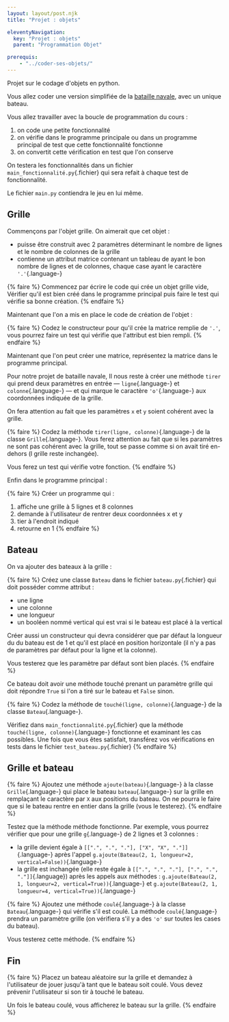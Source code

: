 ```yaml
---
layout: layout/post.njk 
title: "Projet : objets"

eleventyNavigation:
  key: "Projet : objets"
  parent: "Programmation Objet"

prerequis:
    - "../coder-ses-objets/"
---
```


<!-- début résumé -->

Projet sur le codage d'objets en python.

<!-- end résumé -->

Vous allez coder une version simplifiée de la [bataille navale](https://fr.wikipedia.org/wiki/Bataille_navale_(jeu)), avec un unique bateau.

Vous allez travailler avec la boucle de programmation du cours :

1. on code une petite fonctionnalité
2. on vérifie dans le programme principale ou dans un programme principal de test que cette fonctionnalité fonctionne
3. on convertit cette vérification en test que l'on conserve

On testera les fonctionnalités dans un fichier `main_fonctionnalité.py`{.fichier} qui sera refait à chaque test de fonctionnalité.

Le fichier `main.py` contiendra le jeu en lui même.

## Grille

Commençons par l'objet grille. On aimerait que cet objet :

* puisse être construit avec 2 paramètres déterminant le nombre de lignes et le nombre de colonnes de la grille
* contienne un attribut matrice contenant un tableau de ayant le bon nombre de lignes et de colonnes, chaque case ayant le caractère `'.'`{.language-}

{% faire %}
Commencez par écrire le code qui crée un objet grille vide, Vérifier qu'il est bien créé dans le programme principal puis faire le test qui vérifie sa bonne création.
{% endfaire %}

Maintenant que l'on a mis en place le code de création de l'objet :

{% faire %}
Codez le constructeur pour qu'il crée la matrice remplie de `'.'`, vous pourrez faire un test qui vérifie que l'attribut est bien rempli.
{% endfaire %}

Maintenant que l'on peut créer une matrice, représentez la matrice dans le programme principal.

Pour notre projet de bataille navale, Il nous reste à créer une méthode `tirer` qui prend deux paramètres en entrée — `ligne`{.language-} et `colonne`{.language-} — et qui marque le caractère `'o'`{.language-} aux coordonnées indiquée de la grille.

On fera attention au fait que les paramètres `x` et `y`  soient cohérent avec la grille.

{% faire %}
Codez la méthode `tirer(ligne, colonne)`{.language-} de la classe `Grille`{.language-}. Vous ferez attention au fait que si les paramètres ne sont pas cohérent avec la grille, tout se passe comme si on avait tiré en-dehors (l grille reste inchangée).

Vous ferez un test qui vérifie votre fonction.
{% endfaire %}

Enfin dans le programme principal :

{% faire %}
Créer un programme qui :

1. affiche une grille à 5 lignes et 8 colonnes
2. demande à l'utilisateur de rentrer deux coordonnées x et y
3. tier à l'endroit indiqué
4. retourne en 1
{% endfaire %}

## Bateau

On va ajouter des bateaux à la grille :

{% faire %}
Créez une classe `Bateau` dans le fichier `bateau.py`{.fichier}  qui doit posséder comme attribut :

* une ligne
* une colonne
* une longueur
* un booléen nommé vertical qui est vrai si le bateau est placé à la vertical

Créer aussi un constructeur qui devra considérer que par défaut la longueur du du bateau est de 1 et qu'il est placé en position horizontale (il n'y a pas de paramètres par défaut pour la ligne et la colonne).

Vous testerez que les paramètre par défaut sont bien placés.
{% endfaire %}

Ce bateau doit avoir une méthode touché prenant un paramètre grille qui doit répondre `True` si l'on a tiré sur le bateau
et `False` sinon.

{% faire %}
Codez la méthode de `touché(ligne, colonne)`{.language-} de la classe `Bateau`{.language-}.

Vérifiez dans `main_fonctionnalité.py`{.fichier} que la méthode `touché(ligne, colonne)`{.language-} fonctionne et examinant les cas possibles. Une fois que vous êtes satisfait, transférez vos vérifications en tests dans le fichier `test_bateau.py`{.fichier}
{% endfaire %}

## Grille et bateau

{% faire %}
Ajoutez une méthode `ajoute(bateau)`{.language-} à la classe `Grille`{.language-} qui place le bateau `bateau`{.language-} sur la grille en remplaçant le caractère par `X` aux positions du bateau. On ne pourra le faire que si le bateau rentre en entier dans la grille (vous le testerez).
{% endfaire %}

Testez que la méthode  méthode fonctionne. Par exemple, vous pourrez vérifier que pour une grille `g`{.language-} de 2 lignes et 3 colonnes :

* la grille devient égale à `[[".", ".", "."], ["X", "X", "."]]`{.language-} après l'appel `g.ajoute(Bateau(2, 1, longueur=2, vertical=False))`{.language-}
* la grille est inchangée (elle reste égale à  `[[".", ".", "."], [".", ".", "."]]`{.language}) après les appels aux méthodes : `g.ajoute(Bateau(2, 1, longueur=2, vertical=True))`{.language-} et `g.ajoute(Bateau(2, 1, longueur=4, vertical=True))`{.language-}

{% faire %}
Ajoutez une méthode `coulé`{.language-} à la classe `Bateau`{.language-} qui vérifie s'il est coulé. La méthode `coulé`{.language-} prendra un paramètre grille (on vérifiera s'il y a des `'o'` sur toutes les cases du bateau).

Vous testerez cette méthode.
{% endfaire %}

## Fin

{% faire %}
Placez un bateau aléatoire sur la grille et demandez à l'utilisateur de jouer jusqu'à tant que le bateau soit coulé. Vous devez prévenir l'utilisateur si son tir à touché le bateau.

Un fois le bateau coulé, vous afficherez le bateau sur la grille.
{% endfaire %}
